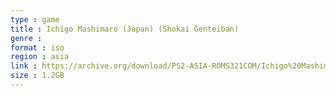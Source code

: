 ```yaml
---
type : game
title : Ichigo Mashimaro (Japan) (Shokai Genteiban)
genre : 
format : iso
region : asia
link : https://archive.org/download/PS2-ASIA-ROMS321COM/Ichigo%20Mashimaro%20%28Japan%29%20%28Shokai%20Genteiban%29.7z
size : 1.2GB
---
```

